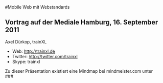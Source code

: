 #Mobile Web mit Webstandards
## Vortrag auf der Mediale Hamburg, 16. September 2011

Axel Dürkop, trainXL

- Web: http://trainxl.de
- Twitter: http://twitter.com/trainxl
- Skype: trainxl

Zu dieser Präsentation existiert eine Mindmap bei mindmeister.com unter ###